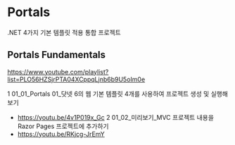 # Portals

.NET 4가지 기본 템플릿 적용 통합 프로젝트


## Portals Fundamentals

https://www.youtube.com/playlist?list=PLO56HZSjrPTA04XCppqLjnb6b9U5oIm0e

1 01_01_Portals 01_닷넷 6의 웹 기본 템플릿 4개를 사용하여 프로젝트 생성 및 실행해보기
  * https://youtu.be/4v1P019x_Gc 
2 01_02_미리보기_MVC 프로젝트 내용을 Razor Pages 프로젝트에 추가하기
  * https://youtu.be/RKjcg-JrEmY

  

